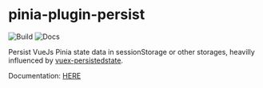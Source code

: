 # pinia-plugin-persist

![Build](https://github.com/Seb-L/pinia-plugin-persist/actions/workflows/build.yml/badge.svg)
![Docs](https://github.com/Seb-L/pinia-plugin-persist/actions/workflows/docs.yml/badge.svg)

Persist VueJs Pinia state data in sessionStorage or other storages, heavilly influenced by [vuex-persistedstate](https://github.com/robinvdvleuten/vuex-persistedstate).

Documentation: [HERE](https://seb-l.github.io/pinia-plugin-persist/)
